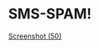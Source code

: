 # SMS-SPAM!


[Screenshot (50)](https://github.com/VamsiHanumantu/SMS-SPAM/assets/108566661/656b4be1-0c90-48b4-bcaf-e48d1762b2f6)
